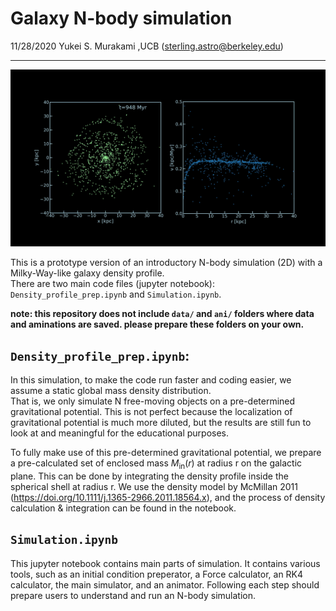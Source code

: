# Galaxy N-body simulation
11/28/2020
Yukei S. Murakami ,UCB (sterling.astro@berkeley.edu)

---------------------------------------------------------
![](img/gal_Nbody_sample.png)

This is a prototype version of an introductory N-body simulation (2D) with a Milky-Way-like galaxy density profile.<br>
There are two main code files (jupyter notebook): ```Density_profile_prep.ipynb``` and ```Simulation.ipynb```.


**note: this repository does not include ```data/``` and ```ani/``` folders where data and aminations are saved. please prepare these folders on your own.**


## ```Density_profile_prep.ipynb```: 
In this simulation, to make the code run faster and coding easier, we assume a static global mass density distribution.<br>
That is, we only simulate N free-moving objects on a pre-determined gravitational potential. This is not perfect because the localization of gravitational potential is much more diluted, but the results are still fun to look at and meaningful for the educational purposes.

To fully make use of this pre-determined gravitational potential, we prepare a pre-calculated set of enclosed mass $M_\text{in}(r)$ at radius r on the galactic plane. This can be done by integrating the density profile inside the spherical shell at radius r.
We use the density model by McMillan 2011 (https://doi.org/10.1111/j.1365-2966.2011.18564.x), and the process of density calculation & integration can be found in the notebook.

## ```Simulation.ipynb```
This jupyter notebook contains main parts of simulation. It contains various tools, such as an initial condition preperator, a Force calculator, an RK4 calculator, the main simulator, and an animator. Following each step should prepare users to understand and run an N-body simulation.
